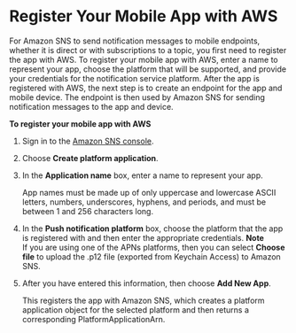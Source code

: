 # Register Your Mobile App with AWS<a name="mobile-push-send-register"></a>

 For Amazon SNS to send notification messages to mobile endpoints, whether it is direct or with subscriptions to a topic, you first need to register the app with AWS\. To register your mobile app with AWS, enter a name to represent your app, choose the platform that will be supported, and provide your credentials for the notification service platform\. After the app is registered with AWS, the next step is to create an endpoint for the app and mobile device\. The endpoint is then used by Amazon SNS for sending notification messages to the app and device\. 

**To register your mobile app with AWS**

1. Sign in to the [Amazon SNS console](https://console.aws.amazon.com/sns/)\.

1. Choose **Create platform application**\.

1. In the **Application name** box, enter a name to represent your app\.

   App names must be made up of only uppercase and lowercase ASCII letters, numbers, underscores, hyphens, and periods, and must be between 1 and 256 characters long\.

1. In the **Push notification platform** box, choose the platform that the app is registered with and then enter the appropriate credentials\. 
**Note**  
 If you are using one of the APNs platforms, then you can select **Choose file** to upload the \.p12 file \(exported from Keychain Access\) to Amazon SNS\.

1. After you have entered this information, then choose **Add New App**\. 

   This registers the app with Amazon SNS, which creates a platform application object for the selected platform and then returns a corresponding PlatformApplicationArn\.